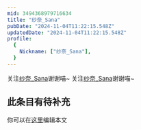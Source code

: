 ```yaml
---
mid: 3494368979716634
title: "纱奈_Sana"
pubDate: "2024-11-04T11:22:15.548Z"
updatedDate: "2024-11-04T11:22:15.548Z"
profile:
  {
    Nickname: ["纱奈_Sana"],
  }
---
```


关注[纱奈_Sana](https://space.bilibili.com/3494368979716634)谢谢喵~ 关注[纱奈_Sana](https://space.bilibili.com/3494368979716634)谢谢喵~

## 此条目有待补充
你可以在[这里](https://github.com/Yuhanawa/VTuber.ICU/edit/master/src/content/v/纱奈_Sana/index.md)编辑本文
